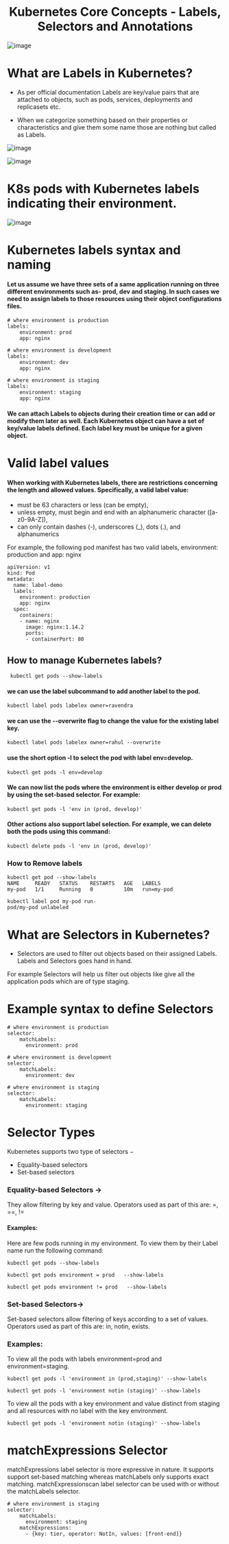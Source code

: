 # <div align="center">Kubernetes Core Concepts - Labels, Selectors and Annotations</div>


![image](https://github.com/awsbatch/my-k8s/assets/110165635/445b6b3b-ca8a-4471-b99d-66f3bea70a3d)



# What are Labels in Kubernetes?

- As per official documentation Labels are key/value pairs that are attached to objects, such as pods, services, deployments and replicasets etc.

- When we categorize something based on their properties or characteristics and give them some name those are nothing but called as Labels.

![image](https://github.com/awsbatch/my-k8s/assets/110165635/8753ecfd-2bce-43fe-ba84-916f25b656b9)



![image](https://github.com/awsbatch/my-k8s/assets/110165635/c0b700f8-15e2-4efe-b91d-605eb320079a)




# K8s pods with Kubernetes labels indicating their environment.


![image](https://github.com/awsbatch/my-k8s/assets/110165635/1165d24d-d9c2-4e7d-b46f-75b0f38e2b9e)


# Kubernetes labels syntax and naming

#### Let us assume we have three sets of a same application running on three different environments such as- prod, dev and staging. In such cases we need to assign labels to those resources using their object configurations files.

```
# where environment is production
labels:
    environment: prod
    app: nginx
```

```
# where environment is development
labels:
    environment: dev
    app: nginx
```

```
# where environment is staging
labels:
    environment: staging
    app: nginx
```

#### We can attach Labels to objects during their creation time or can add or modify them later as well. Each Kubernetes object can have a set of key/value labels defined. Each label key must be unique for a given object.


# Valid label values


#### When working with Kubernetes labels, there are restrictions concerning the length and allowed values. Specifically, a valid label value:

- must be 63 characters or less (can be empty),
- unless empty, must begin and end with an alphanumeric character ([a-z0-9A-Z]),
- can only contain dashes (-), underscores (_), dots (.), and alphanumerics

For example, the following pod manifest has two valid labels, environment: production and app: nginx

```
apiVersion: v1
kind: Pod
metadata:
  name: label-demo
  labels:
    environment: production
    app: nginx
  spec:
    containers:
    - name: nginx
      image: nginx:1.14.2
      ports:
      - containerPort: 80
```

## How to manage Kubernetes labels?

```
 kubectl get pods --show-labels
```

#### we can use the label subcommand to add another label to the pod.
```
kubectl label pods labelex owner=ravendra
```

####  we can use the --overwrite flag to change the value for the existing label key.

```
kubectl label pods labelex owner=rahul --overwrite
```

#### use the short option -l to select the pod with label env=develop.

```
kubectl get pods -l env=develop
```

#### We can now list the pods where the environment is either develop or prod by using the set-based selector. For example:

```
kubectl get pods -l 'env in (prod, develop)'
```

#### Other actions also support label selection. For example, we can delete both the pods using this command:

```
kubectl delete pods -l 'env in (prod, develop)'
```

### How to Remove labels
```
kubectl get pod --show-labels
NAME     READY   STATUS    RESTARTS   AGE   LABELS
my-pod   1/1     Running   0          10m   run=my-pod
```

```
kubectl label pod my-pod run-
pod/my-pod unlabeled
```

# What are Selectors in Kubernetes?

- Selectors are used to filter out objects based on their assigned Labels. Labels and Selectors goes hand in hand.

For example Selectors will help us filter out objects like give all the application pods which are of type staging.


# Example syntax to define Selectors

```
# where environment is production
selector:
    matchLabels:
      environment: prod
```

```
# where environment is development
selector:
    matchLabels:
      environment: dev
```

```
# where environment is staging
selector:
    matchLabels:
      environment: staging
```


# Selector Types

Kubernetes supports two type of selectors −

- Equality-based selectors
- Set-based selectors

### Equality-based Selectors ->

They allow filtering by key and value. Operators used as part of this are: =, ==, !=

#### Examples:

Here are few pods running in my environment. To view them by their Label name run the following command:

```
kubectl get pods --show-labels
```

```
kubectl get pods environment = prod   --show-labels  
```

```
kubectl get pods environment != prod   --show-labels  
```

### Set-based Selectors->

Set-based selectors allow filtering of keys according to a set of values. Operators used as part of this are: in, notin, exists.

### Examples:

To view all the pods with labels environment=prod and environment=staging.

```
kubectl get pods -l 'environment in (prod,staging)' --show-labels
```

```
kubectl get pods -l 'environment notin (staging)' --show-labels
```

To view all the pods with a key environment and value distinct from staging and all resources with no label with the key environment.
```
kubectl get pods -l 'environment notin (staging)' --show-labels
```
# matchExpressions Selector

matchExpressions label selector is more expressive in nature. It supports support set-based matching whereas matchLabels only supports exact matching. matchExpressionscan label selector can be used with or without the matchLabels selector.

```
# where environment is staging
selector:
    matchLabels:
      environment: staging
    matchExpressions:
      - {key: tier, operator: NotIn, values: [front-end]}
```


